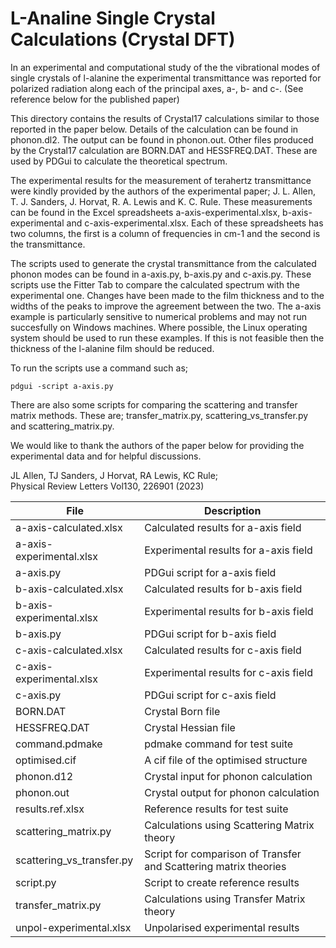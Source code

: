 # L-Analine Single Crystal Calculations (Crystal DFT)

In an experimental and computational study of the the vibrational modes of single crystals of l-alanine the experimental transmittance was reported for polarized radiation along each of the principal axes, a-, b- and c-. (See reference below for the published paper)

This directory contains the results of Crystal17 calculations similar to those reported in the paper below. Details of the calculation can be found in phonon.dl2.  The output can be found in phonon.out.  Other files produced by the Crystal17 calculation are BORN.DAT and HESSFREQ.DAT.  These are used by PDGui to calculate the theoretical spectrum.

The experimental results for the measurement of terahertz transmittance were kindly provided by the authors of the experimental paper; J. L. Allen, T. J. Sanders, J. Horvat, R. A. Lewis and K. C. Rule.
These measurements can be found in the Excel spreadsheets a-axis-experimental.xlsx, b-axis-experimental and c-axis-experimental.xlsx.   Each of these spreadsheets has two columns, the first is a column of frequencies in cm-1 and the second is the transmittance.

The scripts used to generate the crystal transmittance from the calculated phonon modes can be found in a-axis.py, b-axis.py and c-axis.py.  These scripts use the Fitter Tab to compare the calculated spectrum with the experimental one.  Changes have been made to the film thickness and to the widths of the peaks to improve the agreement between the two.
The a-axis example is particularly sensitive to numerical problems and may not run succesfully on Windows machines.  Where possible, the Linux operating system should be used to run these examples.  If this is not feasible then the thickness of the l-alanine film should be reduced.

To run the scripts use a command such as;

```
pdgui -script a-axis.py
```

There are also some scripts for comparing the scattering and transfer matrix methods.  These are; transfer_matrix.py, scattering_vs_transfer.py and scattering_matrix.py.

We would like to thank the authors of the paper below for providing the experimental data and for helpful discussions.


JL Allen, TJ Sanders, J Horvat, RA Lewis, KC Rule;  
Physical Review Letters Vol130, 226901 (2023)


| File                  | Description                                       |
| --------------------- | ------------------------------------------------- |
| a-axis-calculated.xlsx | Calculated results for a-axis field |
| a-axis-experimental.xlsx | Experimental results for a-axis field |
| a-axis.py | PDGui script for a-axis field |
| b-axis-calculated.xlsx | Calculated results for b-axis field |
| b-axis-experimental.xlsx | Experimental results for b-axis field |
| b-axis.py | PDGui script for b-axis field |
| c-axis-calculated.xlsx | Calculated results for c-axis field |
| c-axis-experimental.xlsx | Experimental results for c-axis field |
| c-axis.py | PDGui script for c-axis field |
| BORN.DAT | Crystal Born file |
| HESSFREQ.DAT | Crystal Hessian file |
| command.pdmake | pdmake command for test suite |
| optimised.cif | A cif file of the optimised structure |
| phonon.d12 | Crystal input for phonon calculation |
| phonon.out | Crystal output for phonon calculation |
| results.ref.xlsx | Reference results for test suite |
| scattering_matrix.py | Calculations using Scattering Matrix theory |
| scattering_vs_transfer.py | Script for comparison of Transfer and Scattering matrix theories |
| script.py | Script to create reference results |
| transfer_matrix.py | Calculations using Transfer Matrix theory |
| unpol-experimental.xlsx | Unpolarised experimental results |
